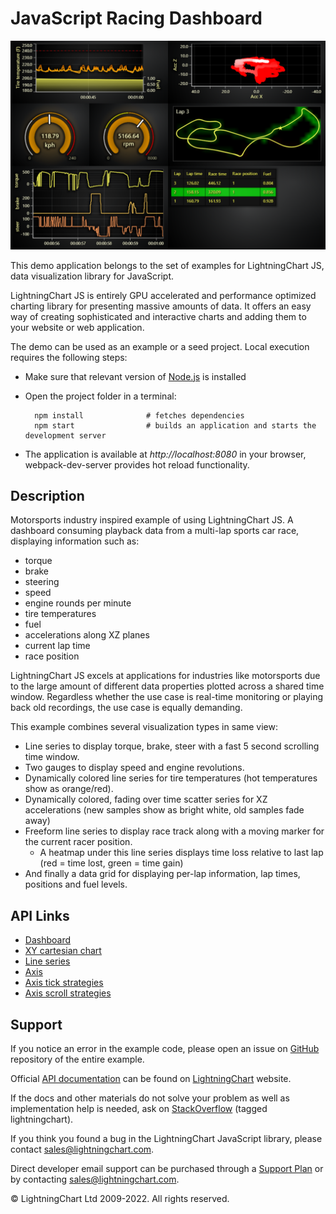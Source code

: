 # JavaScript Racing Dashboard

![JavaScript Racing Dashboard](racingDashboard-darkGold.png)

This demo application belongs to the set of examples for LightningChart JS, data visualization library for JavaScript.

LightningChart JS is entirely GPU accelerated and performance optimized charting library for presenting massive amounts of data. It offers an easy way of creating sophisticated and interactive charts and adding them to your website or web application.

The demo can be used as an example or a seed project. Local execution requires the following steps:

-   Make sure that relevant version of [Node.js](https://nodejs.org/en/download/) is installed
-   Open the project folder in a terminal:

          npm install              # fetches dependencies
          npm start                # builds an application and starts the development server

-   The application is available at _http://localhost:8080_ in your browser, webpack-dev-server provides hot reload functionality.


## Description

Motorsports industry inspired example of using LightningChart JS.
A dashboard consuming playback data from a multi-lap sports car race, displaying information such as:

-   torque
-   brake
-   steering
-   speed
-   engine rounds per minute
-   tire temperatures
-   fuel
-   accelerations along XZ planes
-   current lap time
-   race position

LightningChart JS excels at applications for industries like motorsports due to the large amount of different data properties plotted across a shared time window.
Regardless whether the use case is real-time monitoring or playing back old recordings, the use case is equally demanding.

This example combines several visualization types in same view:

-   Line series to display torque, brake, steer with a fast 5 second scrolling time window.
-   Two gauges to display speed and engine revolutions.
-   Dynamically colored line series for tire temperatures (hot temperatures show as orange/red).
-   Dynamically colored, fading over time scatter series for XZ accelerations (new samples show as bright white, old samples fade away)
-   Freeform line series to display race track along with a moving marker for the current racer position.
    -   A heatmap under this line series displays time loss relative to last lap (red = time lost, green = time gain)
-   And finally a data grid for displaying per-lap information, lap times, positions and fuel levels.


## API Links

* [Dashboard]
* [XY cartesian chart]
* [Line series]
* [Axis]
* [Axis tick strategies]
* [Axis scroll strategies]


## Support

If you notice an error in the example code, please open an issue on [GitHub][0] repository of the entire example.

Official [API documentation][1] can be found on [LightningChart][2] website.

If the docs and other materials do not solve your problem as well as implementation help is needed, ask on [StackOverflow][3] (tagged lightningchart).

If you think you found a bug in the LightningChart JavaScript library, please contact sales@lightningchart.com.

Direct developer email support can be purchased through a [Support Plan][4] or by contacting sales@lightningchart.com.

[0]: https://github.com/Arction/
[1]: https://lightningchart.com/lightningchart-js-api-documentation/
[2]: https://lightningchart.com
[3]: https://stackoverflow.com/questions/tagged/lightningchart
[4]: https://lightningchart.com/support-services/

© LightningChart Ltd 2009-2022. All rights reserved.


[Dashboard]: https://lightningchart.com/js-charts/api-documentation/v7.0.1/classes/Dashboard.html
[XY cartesian chart]: https://lightningchart.com/js-charts/api-documentation/v7.0.1/classes/ChartXY.html
[Line series]: https://lightningchart.com/js-charts/api-documentation/v7.0.1/
[Axis]: https://lightningchart.com/js-charts/api-documentation/v7.0.1/classes/Axis.html
[Axis tick strategies]: https://lightningchart.com/js-charts/api-documentation/v7.0.1/variables/AxisTickStrategies.html
[Axis scroll strategies]: https://lightningchart.com/js-charts/api-documentation/v7.0.1/variables/AxisScrollStrategies.html

